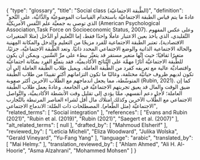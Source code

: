{
    "type": "glossary",
    "title": "Social class (الطَّبقة الاجتماعيّة)",
    "definition": "عادةً ما يتم قياس الطبقة الاجتماعيَّة باستخدام القياسات الموضوعيَّة والذَّاتيَّة، على النَّحو الذي توصي به جمعيَّة علم النَّفس الأمريكيَّة (American Psychological Association,Task Force on Socioeconomic Status, 2007). وعلى عكس المفهوم التَّقليدي، الذي يأخذ بعين الاعتبار عاملًا واحدًا فقط، إما التَّعليم أو الدَّخل (مثلا المتغيرات الاقتصادية)، تعتبر الطبقة الاجتماعية للفرد مزيجًا من التعليم والدخل والمكانة المِهنية والحالة الاجتماعية الذاتية والوضع الاجتماعي المحدد ذاتيًا. وتعد الطَّبقة الاجتماعيَّة، جزئيًا، متغيرًا ثقافيًا؛ حيث إنَّها متغير مستقر قد يتغيَّر ببطء على مرِّ السِّنين. ويمكن أن يكون للطَّبقة الاجتماعيَّة آثارًا مهمَّة على النَّتائج الأكاديميَّة، فقد يتمتَّع الفرد بمكانة اجتماعيَّة واقتصاديَّة عالية مع تعريفه كفرد من الطَّبقة العاملة. ويميل طلاب الطَّبقة العاملة إلى أن تكون لديهم ظروف حياتيَّة مختلفة، وغالبًا ما تكون التزاماتهم أكثر تقييدًا من طلاب الطَّبقة المتوسِّطة، مما يجعل اندماجهم مع الطُّلاب الآخرين أكثر صعوبة (Rubin, 2021). كما إن ضيق الوقت والمال قد يعيق تجربتهم الاجتماعيَّة في الجامعة. وعادةً يعمل طلاب الطَّبقة العاملة؛ لأجل دعم أنفسهم، ممَّا يؤدي إلى تقليل وقت الأنشطة الأكاديميَّة، والتَّواصل الاجتماعي مع الطُّلاب الآخرين وكذلك امتلاك مال أقل لشراء العناصر المرتبطة بالتَّجارب الاجتماعيَّة (مثل الطَّعام).  المصطلحات ذات الصِّلة: الاندماج الاجتماعي",
    "related_terms": [
        "Social integration"
    ],
    "references": [
        "Evans and Rubin (2021)",
        "Rubin et al. (2019)",
        "Rubin (2021)",
        "Saegert et al. (2007)"
    ],
    "alt_related_terms": [
        null
    ],
    "drafted_by": [
        "Mahmoud Elsherif"
    ],
    "reviewed_by": [
        "Leticia Micheli",
        "Eliza Woodward",
        "Julika Wolska",
        "Gerald Vineyard",
        "Yu-Fang Yang"
    ],
    "language": "arabic",
    "translated_by": [
        "Mai Helmy."
    ],
    "translation_reviewed_by": [
        "Ahlam Ahmed",
        "Ali H. Al-Hoorie",
        "Asma Alzahrani",
        "Mohammed Mohsen"
    ]
}